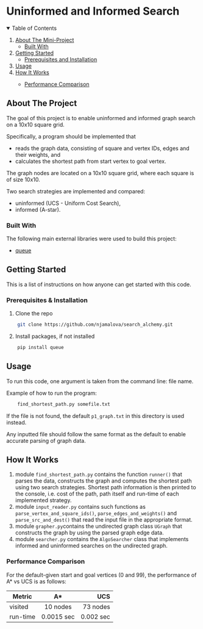 # Uninformed and Informed Search

<!-- TABLE OF CONTENTS -->
<details open="open">
  <summary>Table of Contents</summary>
  <ol>
    <li>
      <a href="#about-the-project">About The Mini-Project</a>
      <ul>
        <li><a href="#built-with">Built With</a></li>
      </ul>
    </li>
    <li>
      <a href="#getting-started">Getting Started</a>
      <ul>
        <li><a href="#prerequisites-and-installation">Prerequisites and Installation</a></li>
      </ul>
    </li>
    <li><a href="#usage">Usage</a></li>
    <li><a href="#how-it-works">How It Works</a></li>
      <ul>
        <li><a href="#performance-comparison">Performance Comparison</a></li>
      </ul>
  </ol>
</details>

<!-- ABOUT THE PROJECT -->
## About The Project

The goal of this project is to enable uninformed and informed graph search on a 10x10 square grid.

Specifically, a program should be implemented that
- reads the graph data, consisting of square and vertex IDs, edges and their weights, and
- calculates the shortest path from start vertex to goal vertex.

The graph nodes are located on a 10x10 square grid, where each square is of size 10x10.

Two search strategies are implemented and compared:
- uninformed (UCS - Uniform Cost Search),
- informed (A-star).

### Built With

The following main external libraries were used to build this project:
- <a href="https://docs.python.org/3/library/queue.html">queue</a>

<!-- GETTING STARTED -->
## Getting Started

This is a list of instructions on how anyone can get started with this code.

### Prerequisites & Installation

1. Clone the repo
```sh
    git clone https://github.com/njamalova/search_alchemy.git
```
2. Install packages, if not installed
```sh
    pip install queue
```

<!-- USAGE EXAMPLES -->
## Usage

To run this code, one argument is taken from the command line: file name.

Example of how to run the program:
``` sh
    find_shortest_path.py somefile.txt
```
If the file is not found, the default `p1_graph.txt` in this directory is used instead.

Any inputted file should follow the same format as the default to enable accurate parsing of graph data.

## How It Works

1. module ``find_shortest_path.py`` contains the function ``runner()`` that parses the data, constructs the graph and computes the shortest path using two search strategies. Shortest path information is then printed to the console, i.e. cost of the path, path itself and run-time of each implemented strategy.
2. module ``input_reader.py`` contains such functions as ``parse_vertex_and_square_ids()``, ``parse_edges_and_weights()`` and ``parse_src_and_dest()`` that read the input file in the appropriate format.
3. module ``grapher.py``contains the undirected graph class ``UGraph`` that constructs the graph by using the parsed graph edge data.
4. module ``searcher.py`` contains the ``AlgoSearcher`` class that implements informed and uninformed searches on the undirected graph.

### Performance Comparison

For the default-given start and goal vertices (0 and 99), the performance of A* vs UCS is as follows:

|  Metric  |      A*       |   UCS    |
|----------|:-------------:|---------:|
| visited  |  10 nodes     | 73 nodes |
| run-time |  0.0015 sec   | 0.002 sec|


